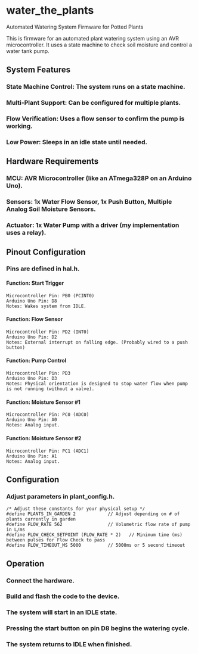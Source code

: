 # water_the_plants
Automated Watering System Firmware for Potted Plants

This is firmware for an automated plant watering system using an AVR microcontroller. It uses a state machine to check soil moisture and control a water tank pump.

## System Features

  ### State Machine Control: The system runs on a state machine.
  ### Multi-Plant Support: Can be configured for multiple plants.
  ### Flow Verification: Uses a flow sensor to confirm the pump is working.
  ### Low Power: Sleeps in an idle state until needed.

## Hardware Requirements

  ### MCU: AVR Microcontroller (like an ATmega328P on an Arduino Uno).
  ### Sensors: 1x Water Flow Sensor, 1x Push Button, Multiple Analog Soil Moisture Sensors.
  ### Actuator: 1x Water Pump with a driver (my implementation uses a relay).

## Pinout Configuration

  ### Pins are defined in hal.h.

  #### Function: Start Trigger
    Microcontroller Pin: PB0 (PCINT0)
    Arduino Uno Pin: D8
    Notes: Wakes system from IDLE.

  #### Function: Flow Sensor
    Microcontroller Pin: PD2 (INT0)
    Arduino Uno Pin: D2
    Notes: External interrupt on falling edge. (Probably wired to a push button)

  #### Function: Pump Control
    Microcontroller Pin: PD3
    Arduino Uno Pin: D3
    Notes: Physical orientation is designed to stop water flow when pump is not running (without a valve).

  #### Function: Moisture Sensor #1
    Microcontroller Pin: PC0 (ADC0)
    Arduino Uno Pin: A0
    Notes: Analog input.

  #### Function: Moisture Sensor #2
    Microcontroller Pin: PC1 (ADC1)
    Arduino Uno Pin: A1
    Notes: Analog input.

## Configuration

  ### Adjust parameters in plant_config.h.

    /* Adjust these constants for your physical setup */
    #define PLANTS_IN_GARDEN 2            // Adjust depending on # of plants currently in garden
    #define FLOW_RATE 562                 // Volumetric flow rate of pump in L/ms
    #define FLOW_CHECK_SETPOINT (FLOW_RATE * 2)   // Minimum time (ms) between pulses for Flow Check to pass
    #define FLOW_TIMEOUT_MS 5000          // 5000ms or 5 second timeout

## Operation

  ### Connect the hardware.
  ### Build and flash the code to the device.
  ### The system will start in an IDLE state.
  ### Pressing the start button on pin D8 begins the watering cycle.
  ### The system returns to IDLE when finished.
